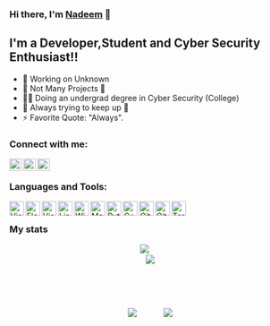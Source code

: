 ### Hi there, I'm [Nadeem](https://nadeem.gq) 👋 

## I'm a Developer,Student and Cyber Security Enthusiast!!

- 📑 Working on Unknown
- 🌱 Not Many Projects 🔮
- 👨‍🎓 Doing an undergrad degree in Cyber Security (College)
- 👯 Always trying to keep up 🤝 
- ⚡ Favorite Quote: "Always".

### Connect with me:

[<img align="left" alt="nadeem.gq" width="22px" target="_blank" src="https://icon-library.com/images/website-icon-code/website-icon-code-29.jpg" />](https://nadeem.gq)
[<img align="left" alt="LinkedIn" width="22px" target="_blank" src="https://cdn-icons-png.flaticon.com/512/145/145807.png" />](https://www.linkedin.com/in/MNadeem05/)
[<img align="left" alt="Discord" width="22px" target="_blank" src="https://w7.pngwing.com/pngs/842/992/png-transparent-discord-computer-servers-teamspeak-discord-icon-video-game-smiley-online-chat-thumbnail.png" />](https://discord.com/users/733633836964905001)

<br />

### Languages and Tools:

<img align="left" alt="Visual Studio Code" width="26px" src="https://upload.wikimedia.org/wikipedia/commons/thumb/9/9a/Visual_Studio_Code_1.35_icon.svg/2048px-Visual_Studio_Code_1.35_icon.svg.png" />
<img align="left" alt="Fleet" width="26px" src="https://pbs.twimg.com/profile_images/1463886702548852744/AY8F8UB0_400x400.png" />

<img align="left" alt="Visual Studio" width="26px" src="https://upload.wikimedia.org/wikipedia/commons/thumb/5/59/Visual_Studio_Icon_2019.svg/1200px-Visual_Studio_Icon_2019.svg.png" />
<img align="left" alt="Linux" width="26px" src="https://upload.wikimedia.org/wikipedia/commons/thumb/f/f1/Icons8_flat_linux.svg/1200px-Icons8_flat_linux.svg.png" />
<img align="left" alt="Windows" width="26px" src="https://www.freeiconspng.com/thumbs/windows-icon-png/system-windows-icon-png-4.png" />
<img align="left" alt="Macintosh" width="26px" src="https://upload.wikimedia.org/wikipedia/commons/thumb/a/ab/Icon-Mac.svg/1024px-Icon-Mac.svg.png" />
<img align="left" alt="Python" width="26px" src="https://upload.wikimedia.org/wikipedia/commons/thumb/1/1f/Python_logo_01.svg/600px-Python_logo_01.svg.png" />
 <img align="left" alt="C++" width="26px" src="https://upload.wikimedia.org/wikipedia/commons/thumb/1/18/ISO_C%2B%2B_Logo.svg/1822px-ISO_C%2B%2B_Logo.svg.png" />
<img align="left" alt="Git" width="26px" src="https://git-scm.com/images/logos/downloads/Git-Icon-1788C.png" />
<img align="left" alt="GitHub" width="26px" src="https://github.githubassets.com/images/modules/logos_page/GitHub-Mark.png" />
<img align="left" alt="Terminal" width="26px" src="https://cdn0.iconfinder.com/data/icons/cosmo-multimedia/40/terminal-512.png" />
<br />

<h3>My stats</h3>
<p align = center>
<a href="https://git.io/streak-stats"><img src="https://github-readme-streak-stats.herokuapp.com?user=Nadeem-05&theme=transparent&date_format=M%20j%5B%2C%20Y%5D" /></a>
&nbsp;&nbsp;&nbsp;&nbsp; <br />
<a href="https://git.io/streak-stats"><img src="https://github-readme-stats.vercel.app/api?username=Nadeem-05&show_icons=true&theme=highcontrast&locale=en"
                            /></a>
 </p>
<br />
<br />
<br />
<p align="center">
<a href="https://git.io/streak-stats"><img src="https://github-readme-stats.vercel.app/api/top-langs/?username=Nadeem-05&layout=compact&theme=radical" align ="top"/></a>
 &nbsp;&nbsp;&nbsp;&nbsp;&nbsp;&nbsp;&nbsp;&nbsp;&nbsp;&nbsp;
<a href="https://git.io/streak-stats"><img src="https://github-profile-trophy.vercel.app/?username=Nadeem-05&theme=monokai&column=3&margin-w=15&margin-h=15" align = "relative"/></a>
<br />
  <br />
</p>

